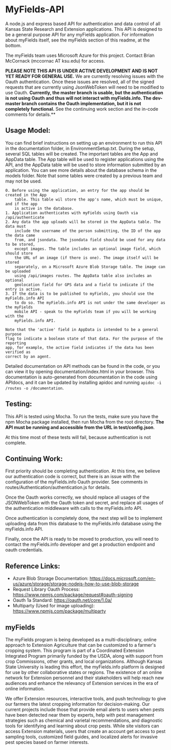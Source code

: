 # MyFields-API

A node.js and express based API for authentication and data control of all Kansas State 
Research and Extension applications. This API is designed to be a general purpose API 
for any myFields application. For information about myFields itself, see the myFields
section of this readme, at the bottom.

The myFields team uses Microsoft Azure for this project. Contact Brian McCornack
(mccornac AT ksu.edu) for access.

**PLEASE NOTE THIS API IS UNDER ACTIVE DEVELOPMENT AND IS NOT YET READY FOR GENERAL USE.**
We are currently resolving issues with the Oauth authentication. Once these issues are
resolved, all of the signed requests that are currently using JsonWebToken will need
to be modified to use Oauth. **Currently, the master branch is usable, but the authentication
is not using Oauth and thus will not interact with myFields.info. The dev-master branch
contains the Oauth implementation, but it is not completely functional.** See the continuing 
work section and the in-code comments for details.**

## Usage Model:

You can find brief instructions on setting up an environment to run this API in
the documentation folder, in EnvironmentSetup.txt. During the setup, several SQL 
tables will be created. The important tables are the App and AppData table. The
App table will be used to register applications using the API, and the AppData
table will be used to store information submitted by an application. You can see
more details about the database schema in the models folder. Note that some tables
were created by a previous team and may not be used.

	0. Before using the application, an entry for the app should be created in the App 
		table. This table wil store the app's name, which must be unique, and if the app
		is active in the database.
	1. Application authenticates with myFields using Oauth via /api/authenticate
	2. Any data the app uploads will be stored in the AppData table. The data must 
		include the username of the person submitting, the ID of the app the data came
		from, and jsondata. The jsondata field should be used for any data to be stored, 
		except images. The table includes an optional image field, which should store 
		the URL of an image (if there is one). The image itself will be stored 
		separately, on a Microsoft Azure Blob Storage table. The image can be uploaded 
		using /api/images routes. The AppData table also includes an optional 
		geolocation field for GPS data and a field to indicate if the entry is active.
	3. If the data is to be published to myFields, you should use the myFields.info API
		to do so. The myFields.info API is not under the same developer as the myFields
		mobile API - speak to the myFields team if you will be working with the
		myFields.info API.

	Note that the 'active' field in AppData is intended to be a general purpose
	flag to indicate a boolean state of that data. For the purpose of the reporting
	app, for example, the active field indicates if the data has been verified as
	correct by an agent.

Detailed documentation on API methods can be found in the code, or you can view it by 
opening documentation/index.html in your browser. This documentation is auto-generated
from documentation in the code using APIdocs, and it can be updated by installing apidoc
and running `apidoc -i /routes -o /documentation`.

## Testing:

This API is tested using Mocha. To run the tests, make sure you have the npm Mocha package
installed, then run Mocha from the root directory. **The API must be running and accessible
from the URL in test/config.json**. 

[comment]: # (TODO: remove this once authentication works)
At this time most of these tests will fail, because
authentication is not complete.

## Continuing Work:

First priority should be completing authentication. At this time, we believe our authentication
code is correct, but there is an issue with the configuration of the myFields.info Oauth provider.
See comments in routes/Authentication/authentication.js for details.

Once the Oauth works correctly, we should replace all usages of the JSONWebToken with the Oauth
token and secret, and replace all usages of the authentication middleware with calls to the
myFields.info API.

Once authentication is completely done, the next step will be to implement uploading
data from this database to the myFields.info database using the myFields.info API.

Finally, once the API is ready to be moved to production, you will need to contact
the myFields.info developer and get a production endpoint and oauth credentials.

## Reference Links:
* Azure Blob Storage Documentation: https://docs.microsoft.com/en-us/azure/storage/storage-nodejs-how-to-use-blob-storage
* Request Library Oauth Process: https://www.npmjs.com/package/request#oauth-signing
* Oauth 1a Standard: https://oauth.net/core/1.0a/
* Multiparty (Used for image uploading): https://www.npmjs.com/package/multiparty

## myFields

The myFields program is being developed as a multi-disciplinary, online approach to Extension Agriculture that can be customized to a farmer's cropping system. This program is part of a Coordinated Extension Integrated Program primarily funded by the USDA, along with support from crop Commissions, other grants, and local organizations. Although Kansas State University is leading this effort, the myFields.info platform is designed for use by other collaborative states or regions. The existence of an online network for Extension personnel and their stakeholders will help reach new audiences and enhance the relevancy of Extension services in the era of online information.
 
We offer Extension resources, interactive tools, and push technology to give our farmers the latest cropping information for decision-making. Our current projects include those that provide email alerts to users when pests have been detected near them by experts, help with pest management strategies such as chemical and varietal recommendations, and diagnostic tools for identifying and learning about crop pests. While site visitors can access Extension materials, users that create an account get access to pest sampling tools, customized field guides, and localized alerts for invasive pest species based on farmer interests.